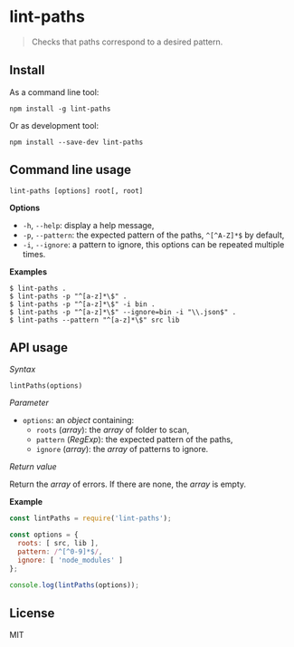 # lint-paths

> Checks that paths correspond to a desired pattern.

## Install

As a command line tool:

```
npm install -g lint-paths
```

Or as development tool:

```
npm install --save-dev lint-paths
```

## Command line usage

```
lint-paths [options] root[, root]
```

**Options**

 * `-h`, `--help`: display a help message,
 * `-p`, `--pattern`: the expected pattern of the paths, `^[^A-Z]*$` by default,
 * `-i`, `--ignore`: a pattern to ignore, this options can be repeated multiple
   times.

**Examples**

```
$ lint-paths .
$ lint-paths -p "^[a-z]*\$" .
$ lint-paths -p "^[a-z]*\$" -i bin .
$ lint-paths -p "^[a-z]*\$" --ignore=bin -i "\\.json$" .
$ lint-paths --pattern "^[a-z]*\$" src lib
```

## API usage

_Syntax_

```
lintPaths(options)
```

_Parameter_

 * `options`: an _object_ containing:
   * `roots` (_array_): the _array_ of folder to scan,
   * `pattern` (_RegExp_): the expected pattern of the paths,
   * `ignore` (_array_): the _array_ of patterns to ignore.

_Return value_

Return the _array_ of errors. If there are none, the _array_ is empty.

**Example**

```js
const lintPaths = require('lint-paths');

const options = {
  roots: [ src, lib ],
  pattern: /^[^0-9]*$/,
  ignore: [ 'node_modules' ]
};

console.log(lintPaths(options));
```

## License

MIT
